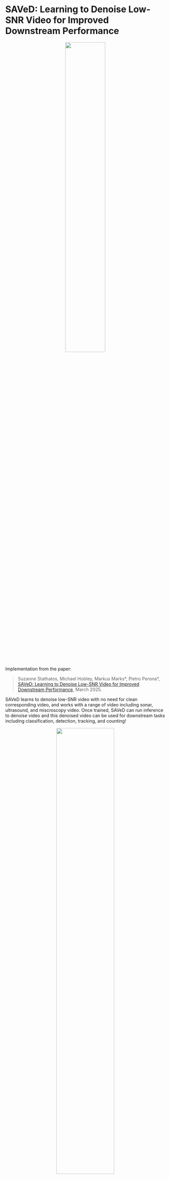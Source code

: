 # SAVeD: Learning to Denoise Low-SNR Video for Improved Downstream Performance

<p align="center"><img src="figs/SAVeD_figure.jpg" width="50%" alt="" /></p> 

Implementation from the paper:
> Suzanne Stathatos, Michael Hobley, Markus Marks*, Pietro Perona*, [SAVeD: Learning to Denoise Low-SNR Video for Improved Downstream Performance](), March 2025.

SAVeD learns to denoise low-SNR video with no need for clean corresponding video, and works with a range of video including sonar, ultrasound, and miscroscopy video. Once trained, SAVeD can run inference to denoise video and this denoised video can be used for downstream tasks including classification, detection, tracking, and counting!

<p align="center"><img src="figs/SAVeD_gif.gif" width="60%" alt="" /></p> 

Our code currently supports running denoising on low-SNR, grayscale video with a non-stationary background, potential occlusion, and where objects may not be uniquely identifiable by their appearance.


# Quick Start
Follow the instructions in `setup/setup.sh` to install the dependencies needed to run SAVeD on any dataset. 

Each dataset and other denoising library has its own setup script as well. 
Datasets and their baselines are downloaded and installed in `setup/setup_BUV.sh`, `setup/setup_CFC22.sh`, `setup/setup_Fluo.sh`, and `setup/setup_POCUS.sh`. 
Other denoising libraries are downloaded and installed in `setup/setup_udvd.sh` and `setup/setup_n2v.sh`.

Denoising training experiments, and thus examples of how to train and run inference with SAVeD, are provided in `denoise_runs.sh`.

## CFC22
First, follow the instructions in `setup/setup_CFC22.sh` to download and install the CFC22 dataset.

Training SAVeD on CFC22 can be done with the following command:
```
FRAMES_DIR=/path/to/CFC22/frames/
ANNOTATIONS_DIR=/path/to/CFC22/
python main.py --base_folder $FRAMES_DIR/raw_all --annotations_folder $ANNOTATIONS_DIR/annotations_mot_all --epochs 20 --batch_size 16 --resolution_target 1024 --fine_layers --bottleneck_size 512 --with_skip_connections --target "gap1_and_curr_frame" --results_path "checkpoints/all_denoised_1024_fine_bnck_512_gap1_and_curr_frame_skip_adamw_plateau_scheduler_f0.1_pat2" --model_type "cnn" --optimizer "adamw" --scheduler "plateau" --factor 0.1 --patience 2
```

This will take ~20 hours on 2 NVIDIA RTX 4090 GPUs.
Running inference with SAVeD as we do in the paper can be done with the following set of commands:
```
RESULTS_DIR=/path/to/results/
FRAMES_DIR=/path/to/CFC22/frames/
domains=("kenai-train" "kenai-val" "elwha")
for domain in "${domains[@]}"; do
    python denoise.py --model "checkpoints/all_denoised_1024_fine_bnck_512_gap1_and_curr_frame_skip_adamw_plateau_scheduler_f0.1_pat2/best_model.ckpt" --input_dir $FRAMES_DIR/raw/$domain --output_dir $RESULTS_DIR/frames/all_denoised_1024_fine_bnck_512_gap1_and_curr_frame_skip_adamw_plateau_scheduler_f0.1_pat2/$domain --model_type "cnn" --resolution_size 1024 --fine_layers --bottleneck_size 512 --with_skip_connections
done
```

Then combining SAVeD's denoised output with the CFC22's background-subtracted frames can be done as follows:
```
DENOISED_DIR=/path/to/frames/all_denoised_1024_fine_bnck_512_gap1_and_curr_frame_skip_adamw_plateau_scheduler_f0.1_pat2
OTHER_FRAMES_DIR=/path/to/CFC22/frames/raw_bs/
ADDED_FRAMES_DIR=/path/to/CFC22/frames_with_denoised
for domain in ${domains[@]}; do
    python setup/add_denoised_to_raw_2_ch.py\
        --denoised_imgs $DENOISED_DIR/$domain \
        --raw_imgs $OTHER_FRAMES_DIR/$domain \
        --added_imgs $ADDED_FRAMES_DIR/$domain
done
```

Finally, training the detector model and running inference, tracking, and counting:
```
GTDIR=/path/to/CFC22/annotations_mot
YOLO_DIR=/path/to/CFC22/yolo_dataset_denoised_2_ch
EXP_NAME="SAVeD_denoised_2_ch"
RESULTS_DIR=/path/to/$EXP_NAME_results
python setup/convert_mot_to_yolo.py --mot-dir $GTDIR --frames-dir $ADDED_FRAMES_DIR --output-dir $YOLO_DIR
python train_detector.py --data $YOLO_DIR/data.yaml --epochs 5 --batch-size 16 --weights 'yolov5s.pt' --img-size 896 --project 'yolo_train' --name $EXP_NAME
domains=("kenai-train" "kenai-val" "elwha")
for domain in "${domains[@]}"; do
    python detect.py --dataset $domain --det_model yolo_train/$EXP_NAME/weights/best.pt --input_dir $ADDED_FRAMES_DIR --output_dir $RESULTS_DIR --gt_dir $GTDIR
    python eval_detector_tm.py --dataset $domain --det_model yolo_train/$EXP_NAME/weights/best.pt --input_dir $ADDED_FRAMES_DIR --output_dir $RESULTS_DIR --gt_dir $GTDIR | grep mAP
    python track.py --dataset $domain --frames_dir $ADDED_FRAMES_DIR --detections_dir $RESULTS_DIR 
    python track_eval.py --dataset $domain --frames_dir $ADDED_FRAMES_DIR --track_dir $RESULTS_DIR --annos_root $GTDIR
    python count.py --dataset $domain --frames_dir $ADDED_FRAMES_DIR --track_dir $RESULTS_DIR 
    python eval_count.py --dataset $domain --frames_dir $ADDED_FRAMES_DIR --track_dir $RESULTS_DIR | grep nMAE
done
```

## BUV
First, follow the instructions in `setup/setup_BUV.sh` to download and install the BUV dataset and it's baseline downstream model.

Training SAVeD on BUV can be done with the following command:
```
python main.py --dataset "CVA" --base_folder /root/CVA-Net/miccai_buv/rawframes_median --epochs 40 --batch_size 8 --resolution_target 1024 --fine_layers --bottleneck_size 512 --with_skip_connections --target "gap1_inverted_and_curr_frame" --results_path "checkpoints/CVA_denoised_1024_fine_bnck_512_gap1_inverted_and_curr_frame_SKIP_40_epoch_median_sq" --model_type "cnn"
```

Running inference with SAVeD as we do in the paper can be done with the following set of commands:
```
classes=("benign" "malignant")
for class in "${classes[@]}"; do
    python denoise_CVA.py --model "checkpoints/CVA_denoised_1024_fine_bnck_512_gap1_inverted_and_curr_frame_SKIP_40_epoch_median_sq/best_model.ckpt" --input_dir /root/CVA-Net/miccai_buv_median/rawframes_median/$class --output_dir /root/CVA-Net/miccai_buv_median/rawframes_median_denoised/$class --model_type "cnn" --resolution_size 1024 --fine_layers --bottleneck_size 512 --with_skip_connections
done
for class in "${classes[@]}"; do    
    python setup/add_denoised_to_raw_2_ch.py\
        --denoised_imgs /root/CVA-Net/miccai_buv_median/rawframes_median_denoised/$class \
        --raw_imgs /root/CVA-Net/miccai_buv_median/rawframes_median/$class \
        --added_imgs /root/CVA-Net/miccai_buv/rawframes_median_denoised_2_ch/$class
done
```

Move the frames to the location where the downstream model expects them:
```
mv /root/CVA-Net/miccai_buv/rawframes /root/CVA-Net/miccai_buv/rawframes_baseline
mv /root/CVA-Net/miccai_buv/rawframes_median_denoised_2_ch /root/CVA-Net/miccai_buv/rawframes
```

Follow the instructions in ![their README](https://github.com/jhl-Det/CVA-Net/tree/main) to train the downstream model on the denoised frames.
```
./configs/configs.sh
```

## POCUS
First, follow the instructions in `setup/setup_POCUS.sh` to download and install the POCUS dataset and it's baseline downstream model and to create median-filtered frames.

Train the denoiser on the POCUS dataset:
```
cd path/to/covid19_ultrasound/pocovidnet
python scripts/build_image_dataset.py
PATH_TO_DATASET=/path/to/covid19_ultrasound/data/image_dataset

python main.py --dataset "POCUS" --base_folder $PATH_TO_DATASET --epochs 120 --batch_size 16 --resolution_target 1024 --fine_layers --bottleneck_size 512 --with_skip_connections --target "gap1_and_curr_frame" --results_path "checkpoints/POCUS_denoised_1024_fine_bnck_512_gap1_and_curr_frame_SKIP" --model_type "cnn"
```

Run inference with SAVeD as we do in the paper:
```
PATH_TO_DATASET=/path/to/covid19_ultrasound/data/pocus_videos_frames_median
PATH_TO_VIDEOS=/path/to/covid19_ultrasound/data/pocus_videos
domains=("convex" "linear")
for domain in "${domains[@]}"; do
    python denoise_POCUS.py --model "checkpoints/POCUS_denoised_1024_fine_bnck_512_gap1_and_curr_frame_SKIP_on_median/best_model.ckpt" --input_dir $PATH_TO_DATASET/$domain --output_dir $PATH_TO_DATASET_denoised/$domain --model_type "cnn" --resolution_size 1024 --fine_layers --bottleneck_size 512 --with_skip_connections
done
for domain in "${domains[@]}"; do
    python setup/add_denoised_to_raw_2_ch.py \
        --denoised_imgs $PATH_TO_DATASET_denoised/$domain \
        --raw_imgs $PATH_TO_DATASET/$domain \
        --added_imgs $PATH_TO_DATASET_denoised_2_ch/$domain
done
for domain in "${domains[@]}"; do
    python setup/convert_frames_to_videos.py --frames_dir $PATH_TO_DATASET_denoised_2_ch/$domain --video_dir "$PATH_TO_DATASET_videos/${domain}_median_denoised_2_ch"
done

for domain in "${domains[@]}"; do
    rm -rf ${PATH_TO_VIDEOS}/${domain}
    mv ${PATH_TO_VIDEOS}/${domain}_median_denoised_2_ch ${PATH_TO_VIDEOS}/${domain}
done
```

Train the downstream model following the instructions in ![their README file](https://github.com/jannisborn/covid19_ultrasound/tree/master/pocovidnet).
```
python3 scripts/build_image_dataset.py
python scripts/cross_val_splitter.py --splits 5
python scripts/train_covid19.py --data_dir ../data/cross_validation --fold 0 --epochs 40
```

Repeat for each fold.

## Fluo

Follow the instructions in `setup/setup_Fluo.sh` to download and install the Fluo dataset and format it properly.

Train the denoiser on the Fluo dataset:
```
FLUO_DIR=/path/to/Fluo_median_flat
python main.py --dataset "Fluo" --base_folder $FLUO_DIR --epochs 1000 --batch_size 8 --resolution_target 1024 --fine_layers --bottleneck_size 512 --with_skip_connections --target "identity" --results_path "checkpoints/Fluo_median_denoised_1024sq_fine_bnck_512_identity_SKIP_1000_epochs" --model_type "cnn"
```

Run inference with SAVeD as we do in the paper:
```
FLUO_DIR=/path/to/Fluo_median_flat
FLUO_DENOISED_DIR=/path/to/Fluo_median_denoised_identity_1000_epochssq
domains=("train" "test")
for domain in "${domains[@]}"; do
    python denoise_Fluo.py --model "checkpoints/Fluo_median_denoised_1024sq_fine_bnck_512_identity_SKIP_1000_epochs/best_model.ckpt" --input_dir $FLUO_DIR/$domain --output_dir $FLUO_DENOISED_DIR/$domain --model_type "cnn" --resolution_size 1024 --fine_layers --bottleneck_size 512 --with_skip_connections
done
```

We only use qualitative results from the Fluo dataset in the paper, so no downstream tasks are performed.

## Your own dataset
If you would like to train SAVeD on your own dataset, please organize the data as follows:

1. Extract the frames and put all the frames in a directory in the following format:
```
dataset_name/
    |-- domain_1/
        |-- video0
            |-- frame0.png
            |-- frame1.png
            |-- ...
        |-- videoN
            |-- frame0.png
            |-- frame1.png
            |-- ...
    |-- domain_2/
        |-- video0
            |-- frame0.png
            |-- frame1.png
            |-- ...
        |-- videoN
            |-- frame0.png
            |-- frame1.png
            |-- ...
```
* Image file names should be in ascending order to be able to take defined window-size chunks of frames.

2. Flatten each of the domains into a single directory using `setup/create_dataset_with_all_frames.py`:
This will create a new directory as follows:
```
dataset_name_flat/
    |-- domain_1-video0
        |-- frame0.png
        |-- frame1.png
        |-- ...
    |-- domain_1-videoN
        |-- frame0.png
        |-- frame1.png
        |-- ...
    |-- domain_2-video0
        |-- frame0.png
        |-- frame1.png
        |-- ...
    |-- domain_2-videoN
        |-- frame0.png
        |-- frame1.png
        |-- ...
```

3. Create a dataset class in `dataset/` with a CustomDatasetDataModule.py file. 

4. Modify `main.py` to recognize the dataset as a new dataset.

3. Run `main.py` to train the denoiser on your custom dataset.
```
python main.py --dataset "custom_dataset" --base_folder /path/to/dataset_name_flat --epochs 100 --batch_size 8 --resolution_target 1024 --fine_layers --bottleneck_size 512 --with_skip_connections --target "gap1_and_curr_frame" --results_path "checkpoints/custom_dataset_denoised_1024_fine_bnck_512_gap1_and_curr_frame_SKIP" --model_type "cnn"
```





## License and Citation

Please refer to our paper for details and consider citing it if you find the paper or code useful:
```
@article{saved2025,
title={SAVeD: Learning to Denoise Low-SNR Video for Improved Downstream Performance},
author={Stathatos, Suzanne and Hobley, Michael and Marks, Markus and Perona, Pietro},
journal={},
year={2025},
}
```

Our code is available under the [Apache License 2.0](https://www.apache.org/licenses/LICENSE-2.0).